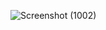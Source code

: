![Screenshot (1002)](https://github.com/user-attachments/assets/dfb84136-63ec-4137-8064-0b0b6a15fd06)

